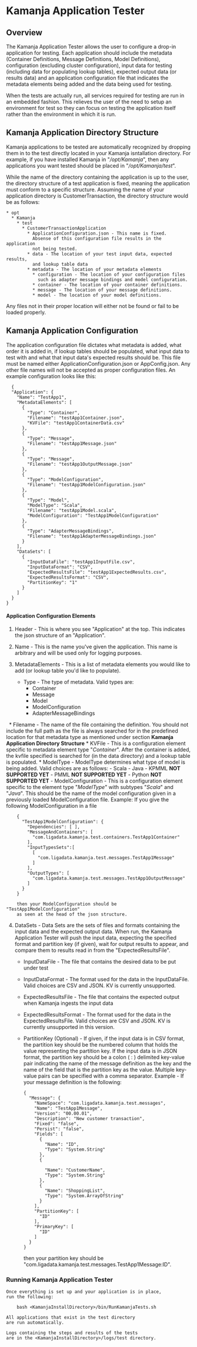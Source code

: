 # Kamanja Application Tester

## Overview

The Kamanja Application Tester allows the user to configure
a drop-in application for testing.
Each application should include the metadata
(Container Definitions, Message Definitions, Model Definitions),
configuration (excluding cluster configuration),
input data for testing (including data for populating lookup tables),
expected output data (or results data)
and an application configuration file that indicates
the metadata elements being added and the data being used for testing.
  
When the tests are actually run,
all services required for testing are run in an embedded fashion.
This relieves the user of the need to setup an environment for test
so they can focus on testing the application itself
rather than the environment in which it is run.

## Kamanja Application Directory Structure

Kamanja applications to be tested are automatically recognized
by dropping them in to the test directly located
in your Kamanja isntallation directory.
For example, if you have installed Kamanja in "*/opt/Kamanja*",
then any applications you want tested should be placed in "*/opt/Kamanja/test*".

While the name of the directory containing the application is up to the user,
the directory structure of a test application is fixed,
meaning the application must conform to a specific structure.
Assuming the name of your application directory is CustomerTransaction,
the directory structure would be as follows:

    * opt
      * Kamanja
        * test
          * CustomerTransactionApplication
            * ApplicationConfiguration.json - This name is fixed.
              Absense of this configuration file results in the application
              not being tested.
            * data - The location of your test input data, expected results,
              and lookup table data
            * metadata - The location of your metadata elements
              * configuration - The location of your configuration files
                such as adapter message bindings and model configuration.
              * container - The location of your container definitions.
              * message - The location of your message definitions.
              * model - The location of your model definitions.
            
Any files not in their proper location will either not be found or fail to be loaded properly.
  
## Kamanja Application Configuration

The application configuration file dictates what metadata is added,
what order it is added in, if lookup tables should be populated,
what input data to test with and what that input data's expected results
should be. This file must be named either ApplicationConfiguration.json
or AppConfig.json. Any other file names will not be accepted
as proper configuration files. An example configuration looks like this:

      {
      "Application": {
        "Name": "TestApp1",
        "MetadataElements": [
          {
            "Type": "Container",
            "Filename": "testApp1Container.json",
            "KVFile": "testApp1ContainerData.csv"
          },
          {
            "Type": "Message",
            "Filename": "testApp1Message.json"
          },
          {
            "Type": "Message",
            "Filename": "testApp1OutputMessage.json"
          },
          {
            "Type": "ModelConfiguration",
            "Filename": "testApp1ModelConfiguration.json"
          },
          {
            "Type": "Model",
            "ModelType": "Scala",
            "Filename": "testApp1Model.scala",
            "ModelConfiguration": "TestApp1ModelConfiguration"
          },
          {
            "Type": "AdapterMessageBindings",
            "Filename": "testApp1AdapterMessageBindings.json"
          }
        ],
        "DataSets": [
          {
            "InputDataFile": "testApp1InputFile.csv",
            "InputDataFormat": "CSV",
            "ExpectedResultsFile": "testApp1ExpectedResults.csv",
            "ExpectedResultsFormat": "CSV",
            "PartitionKey": "1"
          }
        ]
      }
    }

#### Application Configuration Elements

1. Header - This is where you see "Application" at the top.
   This indicates the json structure of an "Application".
2. Name - This is the name you've given the application.
   This name is arbitrary and will be used only for logging purposes.
3. MetadataElements - This is a list of metadata elements you would like
   to add (or lookup table you'd like to populate).

    * Type - The type of metadata. Valid types are:
      - Container
      - Message
      - Model
      - ModelConfiguration
      - AdapterMessageBindings

    * Filename - The name of the file containing the definition.
      You should not include the full path as the file is always searched for
      in the predefined location for that metadata type as mentioned
      under section **Kamanja Application Directory Structure**
    * KVFile - This is a configuration element specific to metadata element
      type "*Container*". After the container is added, the kvfile specified
      is searched for (in the data directory) and a lookup table
      is populated.
    * ModelType - ModelType determines what type of model is being added.
      Valid choices are as follows:
      - Scala
      - Java
      - KPMML **NOT SUPPORTED YET**
      - PMML **NOT SUPPORTED YET**
      - Python **NOT SUPPORTED YET**
      - ModelConfiguration - This is a configuration element specific to
        the element type "*ModelType*" with subtypes "*Scala*" and "*Java*".
        This should be the name of the model configuration given
        in a previously loaded ModelConfiguration file.
        Example: If you give the following ModelConfiguration in a file 

        {
          "TestApp1ModelConfiguration": {
            "Dependencies": [ ],
            "MessageAndContainers": [
              "com.ligadata.kamanja.test.containers.TestApp1Container"
            ],
            "InputTypesSets":[
              [
                "com.ligadata.kamanja.test.messages.TestApp1Message"
              ]
            ],
            "OutputTypes": [
              "com.ligadata.kamanja.test.messages.TestApp1OutputMessage"
            ]
          }
        }

        then your ModelConfiguration should be "TestApp1ModelConfiguration"
        as seen at the head of the json structure.
  
4. DataSets - Data Sets are the sets of files and formats containing
   the input data and the expected output data. When run,
   the Kamanja Application Tester will push the input data,
   expecting the specified format and partition key (if given),
   wait for output results to appear, and compare them to results
   read in from the "ExpectedResultsFile".

   * InputDataFile - The file that contains the desired data
     to be put under test
   * InputDataFormat - The format used for the data in the InputDataFile.
     Valid choices are CSV and JSON. KV is currently unsupported.
   * ExpectedResultsFile - The file that contains the expected output
     when Kamanja ingests the input data
   * ExpectedResultsFormat - The format used for the data
     in the ExpectedResultsFile. Valid choices are CSV and JSON.
     KV is currently unsupported in this version.
   * PartitionKey (Optional) - If given, if the input data is in CSV format,
     the partition key should be the numbered column that holds
     the value representing the partition key. If the input data
     is in JSON format, the partition key should be a colon ( : ) delimited
     key-value pair indicating the name of the message definition as the key
     and the name of the field that is the partition key as the value.
     Multiple key-value pairs can be specified with a comma separator.
     Example - If your message definition is the following:

         {
           "Message": {
             "NameSpace": "com.ligadata.kamanja.test.messages",
             "Name": "TestApp1Message",
             "Version": "00.00.01",
             "Description": "New customer transaction",
             "Fixed": "false",
             "Persist": "false",
             "Fields": [
               {
                 "Name": "ID",
                 "Type": "System.String"
               },
               {
     
                 "Name": "CustomerName",
                 "Type": "System.String"
               },
               {
                 "Name": "ShoppingList",
                 "Type": "System.ArrayOfString"
               }
             ],
             "PartitionKey": [
               "ID"
             ],
             "PrimaryKey": [
               "ID"
             ]
           }
         }

     then your partition key should be
     "com.ligadata.kamanja.test.messages.TestApp1Message:ID".

### Running Kamanja Application Tester

    Once everything is set up and your application is in place,
    run the following:

        bash <KamanjaInstallDirectory>/bin/RunKamanjaTests.sh

    All applications that exist in the test directory
    are run automatically.

    Logs containing the steps and results of the tests
    are in the <KamanjaInstallDirectory>/logs/test directory.

